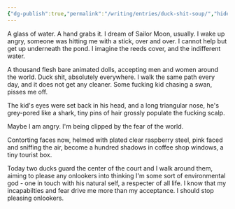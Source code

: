 ```yaml
---
{"dg-publish":true,"permalink":"/writing/entries/duck-shit-soup/","hide":true,"dgEnableSearch":"false"}
---
```


A glass of water.  A hand grabs it. I dream of Sailor Moon, usually. I wake up angry, someone was hitting me with a stick, over and over. I cannot help but get up underneath the pond. I imagine the reeds cover, and the indifferent water.

A thousand flesh bare animated dolls, accepting men and women around the world. Duck shit, absolutely everywhere. I walk the same path every day, and it does not get any cleaner. Some fucking kid chasing a swan, pisses me off. 

The kid's eyes were set back in his head, and a long triangular nose, he's grey-pored like a shark, tiny pins of hair grossly populate the fucking scalp. 

Maybe I am angry. I'm being clipped by the fear of the world. 

Contorting faces now, helmed with plated clear raspberry steel, pink faced and sniffing the air, become a hundred shadows in coffee shop windows, a tiny tourist box. 

Today two ducks guard the center of the court and I walk around them, aiming to please any onlookers into thinking I'm some sort of environmental god - one in touch with his natural self, a respecter of all life. I know that my incapabilties and fear drive me more than my acceptance. I should stop pleasing onlookers.


